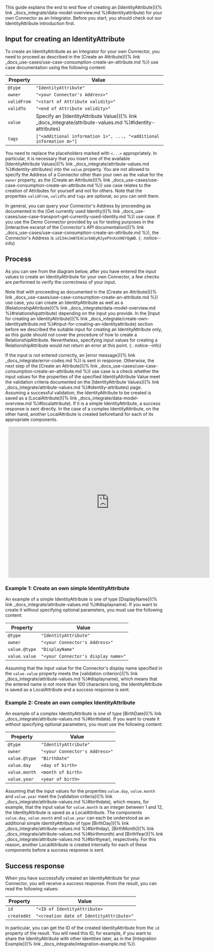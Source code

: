This guide explains the end to end flow of creating an [IdentityAttribute]({% link _docs_integrate/data-model-overview.md %}#identityattribute) for your own Connector as an Integrator. Before you start, you should check out our IdentityAttribute introduction first.

<!--- [IdentityAttribute introduction]({_docs_integrate/identityattribute-introduction.md }) --->

## Input for creating an IdentityAttribute

To create an IdentityAttribute as an Integrator for your own Connector, you need to proceed as described in the [Create an Attribute]({% link _docs_use-cases/use-case-consumption-create-an-attribute.md %}) use case documentation using the following content:

<!--- executing `POST /api/v2/Attributes` with an IdentityAttribute JSON payload --->

<!---
```jsonc
{
  "content": {
    "@type": "IdentityAttribute",
    "owner": "<your Connector's Address>",
    "validFrom": "<start of Attribute validity>",
    "validTo": "<end of Attribute validity>",
    "value": {
      //IdentityAttribute Value
      "@type": "<type of IdentityAttribute Value>",
      "<property 1>": <input value 1>, ..., "<property n>": <input value n>
    },
    "tags": ["<additional information 1>", ..., "<additional information m>"]
  }
}
```
--->

| Property    | Value                                                                                                    |
| ----------- | -------------------------------------------------------------------------------------------------------- |
| `@type`     | `"IdentityAttribute"`                                                                                    |
| `owner`     | `"<your Connector's Address>"`                                                                           |
| `validFrom` | `"<start of Attribute validity>"`                                                                        |
| `validTo`   | `"<end of Attribute validity>"`                                                                          |
| `value`     | Specify an [IdentityAttribute Value]({% link _docs_integrate/attribute-values.md %}#identity-attributes) |
| `tags`      | `["<additional information 1>", ..., "<additional information m>"]`                                      |

You need to replace the placeholders marked with `<...>` appropriately. In particular, it is necessary that you insert one of the available [IdentityAttribute Values]({% link _docs_integrate/attribute-values.md %}#identity-attributes) into the `value` property. You are not allowed to specify the Address of a Connector other than your own as the value for the `owner` property, as the [Create an Attribute]({% link _docs_use-cases/use-case-consumption-create-an-attribute.md %}) use case relates to the creation of Attributes for yourself and not for others. Note that the properties `validFrom`, `validTo` and `tags` are optional, so you can omit them.

In general, you can query your Connector's Address by proceeding as documented in the [Get currently used Identity]({% link _docs_use-cases/use-case-transport-get-currently-used-identity.md %}) use case. If you use the Demo Connector provided by us for testing purposes in the [interactive excerpt of the Connector's API documentation]({% link _docs_use-cases/use-case-consumption-create-an-attribute.md %}), the Connector's Address is `id134nJmN7E4Carb6KyRJyePVnXxVHEYQgWD`.
{: .notice--info}

<!--- `GET /api/v2/Account/IdentityInfo` --->

<!--- TODO: Change link to subsection of create an attribute use case --->

<!---{% include rapidoc api_route_regex="^post /api/v2/Attributes$" %}--->

## Process

As you can see from the diagram below, after you have entered the input values to create an IdentityAttribute for your own Connector, a few checks are performed to verify the correctness of your input.

Note that with proceeding as documented in the [Create an Attribute]({% link _docs_use-cases/use-case-consumption-create-an-attribute.md %}) use case, you can create an IdentityAttribute as well as a [RelationshipAttribute]({% link _docs_integrate/data-model-overview.md %}#relationshipattribute) depending on the input you provide. In the [Input for creating an IdentityAttribute]({% link _docs_integrate/create-own-identityattribute.md %}#input-for-creating-an-identityattribute) section before we described the suitable input for creating an IdentityAttribute only, as this guide should not cover the procedure of how to create a RelationshipAttribute. Nevertheless, specifying input values for creating a RelationshipAttribute would not return an error at this point.
{: .notice--info}

<!--- Note that both an [IdentityAttribute JSON]({% link _docs_integrate/create-own-identityattribute.md %}#send-http-request) and a RelationshipAttribute JSON are accepted as payload when requesting via `POST /api/v2/Attributes`, but only an IdentityAttribute JSON is suitable for creating an IdentityAttribute. Therefore, in this guide we assume that an IdentityAttribute JSON is passed. As the name suggests, you can use a RelationshipAttribute JSON to create a [RelationshipAttribute]({% link _docs_integrate/data-model-overview.md %}#relationshipattribute).
{: .notice--info} --->

If the input is not entered correctly, an [error message]({% link _docs_integrate/error-codes.md %}) is sent in response. Otherwise, the next step of the [Create an Attribute]({% link _docs_use-cases/use-case-consumption-create-an-attribute.md %}) use case is a check whether the input values for the properties of the specified IdentityAttribute Value meet the validation criteria documented on the [IdentityAttribute Values]({% link _docs_integrate/attribute-values.md %}#identity-attributes) page. Assuming a successful validation, the IdentityAttribute to be created is saved as a [LocalAttribute]({% link _docs_integrate/data-model-overview.md %}#localattribute). If it is a simple IdentityAttribute, a success response is sent directly. In the case of a complex IdentityAttribute, on the other hand, another LocalAttribute is created beforehand for each of its appropriate components.

<div style="width: 640px; height: 480px; margin: 10px; position: relative;"><iframe allowfullscreen frameborder="0" style="width:640px; height:480px" src="https://lucid.app/documents/embedded/310cea0e-6f6f-4ee0-9efd-55e180ec5dda" id="WT4OFNWd3bcS"></iframe></div>

<!---[![High level architecture diagram of enmeshed components and layers]({{ '/assets/images/integrate/Create own IdentityAttribute.svg' | relative_url }}){: .align-center}]({{ '/assets/images/integrate/Create own IdentityAttribute.svg' | relative_url }})--->

<!--- Not magnifiable version: ![High level architecture diagram of enmeshed components and layers]({{ '/assets/images/integrate/Create own IdentityAttribute.svg' | relative_url }}){: .align-center} --->

### Example 1: Create an own simple IdentityAttribute

An example of a simple IdentityAttribute is one of type [DisplayName]({% link _docs_integrate/attribute-values.md %}#displayname). If you want to create it without specifying optional parameters, you must use the following content:

| Property      | Value                               |
| ------------- | ----------------------------------- |
| `@type`       | `"IdentityAttribute"`               |
| `owner`       | `"<your Connector's Address>"`      |
| `value.@type` | `"DisplayName"`                     |
| `value.value` | `"<your Connector's display name>"` |

<!--- ```json
{
  "content": {
    "@type": "IdentityAttribute",
    "owner": "<your Connector's Address>",
    "value": {
      "@type": "DisplayName",
      "value": "<your Connector's display name>"
    }
  }
}
``` --->

Assuming that the input value for the Connector's display name specified in the `value.value` property meets the [validation criterion]({% link _docs_integrate/attribute-values.md %}#displayname), which means that the entered name is not more than 100 characters long, the IdentityAttribute is saved as a LocalAttribute and a success response is sent.

### Example 2: Create an own complex IdentityAttribute

An example of a complex IdentityAttribute is one of type [BirthDate]({% link _docs_integrate/attribute-values.md %}#birthdate). If you want to create it without specifying optional parameters, you must use the following content:

| Property      | Value                          |
| ------------- | ------------------------------ |
| `@type`       | `"IdentityAttribute"`          |
| `owner`       | `"<your Connector's Address>"` |
| `value.@type` | `"BirthDate"`                  |
| `value.day`   | `<day of birth>`               |
| `value.month` | `<month of birth>`             |
| `value.year`  | `<year of birth>`              |

<!--- ```json
{
  "content": {
    "@type": "IdentityAttribute",
    "owner": "<your Connector's Address>",
    "value": {
      "@type": "BirthDate",
      "day": <day of birth>,
      "month": <month of birth>,
      "year": <year of birth>
    }
  }
}
``` --->

Assuming that the input values ​​for the properties `value.day`, `value.month` and `value.year` meet the [validation criteria]({% link _docs_integrate/attribute-values.md %}#birthdate), which means, for example, that the input value for `value.month` is an integer between 1 and 12, the IdentityAttribute is saved as a LocalAttribute. The components `value.day`, `value.month` and `value.year` can each be understood as an additional simple IdentityAttribute of type [BirthDay]({% link _docs_integrate/attribute-values.md %}#birthday), [BirthMonth]({% link _docs_integrate/attribute-values.md %}#birthmonth) and [BirthYear]({% link _docs_integrate/attribute-values.md %}#birthyear), respectively. For this reason, another LocalAttribute is created internally for each of these components before a success response is sent.

## Success response

When you have successfully created an IdentityAttribute for your Connector, you will receive a success response. From the result, you can read the following values:

| Property    | Value                                    |
| ----------- | ---------------------------------------- |
| `id`        | `"<ID of IdentityAttribute>`             |
| `createdAt` | `"<creation date of IdentityAttribute>"` |

<!--- ```jsonc
{
  "result": {
    "id": "<your Attribute's ID>",
    "createdAt": "<creation date>",
    "content": {
      "@type": "IdentityAttribute",
      "owner": "<your Connector's Address>",
      "value": {
        //IdentityAttribute Value
        "@type": "<type of IdentityAttribute Value>",
        "<property 1>": <input value 1>, ..., "<property n>": <input value n>
      },
      "tags": ["<additional information 1>", ..., "<additional information m>"],
      "validFrom": "<start of Attribute validity>",
      "validTo": "<end of Attribute validity>"
    }
  }
}
``` --->

In particular, you can get the ID of the created IdentityAttribute from the `id` property of the result. You will need this ID, for example, if you want to share the IdentityAttribute with other Identities later, as in the [Integration Example]({% link _docs_integrate/integration-example.md %}).
